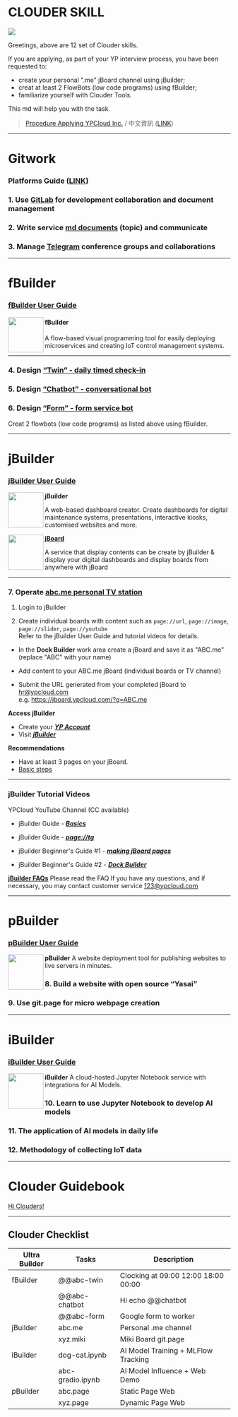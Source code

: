 # CLOUDER SKILL

![](https://m3.ypcloud.com/cms/12_courses_2d40e32881.png)

Greetings,
above are 12 set of Clouder skills.

If you are applying,
as part of your YP interview process, 
you have been requested to:

- create your personal ".me" jBoard channel using jBuilder;
- creat at least 2 FlowBots (low code programs) using fBuilder;
- familiarize yourself with Clouder Tools.

This md will help you with the task. 

> [Procedure Applying YPCloud Inc.](https://github.com/YPCloudInc/Clouder/blob/main/md/Apply.md)
> / 中文資訊 ([LINK](https://github.com/YPCloudInc/Clouder/blob/main/%E4%B8%AD%E6%96%87/md/%E6%87%89%E5%BE%B5%E6%B8%AC%E8%A9%A6.md))

---
# Gitwork

### Platforms Guide ([LINK](Setting%20Up.md))

### 1. Use [GitLab](Setting%20Up.md#-GitLab) for development collaboration and document management
### 2. Write service [md documents](https://hackmd.io/@ypcloud-inc/english) (topic) and communicate
### 3. Manage [Telegram](Setting%20Up.md#-Telegram) conference groups and collaborations

---
# fBuilder

### [fBuilder User Guide](https://github.com/motebus/ultrabook/tree/main/Ultranet%20Apps/fBuilder)

[<img align="left" width="80" height="auto" src="https://s3.ypcloud.com/cms/fbuilder_f947638caf.png" />](https://run.ypcloud.com/)

#### fBuilder
A flow-based visual programming tool for easily deploying microservices and creating IoT control management systems.

---
### 4. Design [“Twin” - daily timed check-in](twin.md)
### 5. Design [“Chatbot” - conversational bot](chatbot.md) 
### 6. Design [“Form” - form service bot](form.md)

Creat 2 flowbots (low code programs) as listed above using fBuilder.

---
# jBuilder

### [jBuilder User Guide](https://github.com/motebus/ultrabook/tree/main/Ultranet%20Apps/jBuilder)

[<img align="left" width="80" height="auto" src="https://s3.ypcloud.com/cms/jbuilder_77f7549dd3.png">](https://run.ypcloud.com/)

**jBuilder**

A web-based dashboard creator. Create dashboards for digital maintenance systems, presentations, interactive kiosks, customised websites and more.

[<img align="left" width="80" height="auto" src="https://s3.ypcloud.com/cms/jboard_4521cc25a9.png" />](https://jboard.ypcloud.com/)

**[jBoard](https://jboard.ypcloud.com/)**

A service that display contents can be create by jBuilder & display your digital dashboards and display boards from anywhere with jBoard

---
### 7. Operate [abc.me personal TV station](https://jboard.ypcloud.com/?q=shin.me)

1. Login to jBuilder

2. Create individual boards with content such as `page://url`, `page://image`, `page://slider`, `page://youtube`
<br> Refer to the jBuilder User Guide and tutorial videos for details.

- In the **Dock Builder** work area create a jBoard and save it as "ABC.me" (replace "ABC" with your name)

- Add content to your ABC.me jBoard (individual boards or TV channel)

- Submit the URL generated from your completed jBoard to hr@ypcloud.com
<br> e.g. https://jboard.ypcloud.com/?q=ABC.me

**Access jBuilder**
- Create your ***[YP Account](https://github.com/motebus/ultrabook/blob/main/Ultra/yp%20account.md)***
- Visit ***[jBuilder](https://jbuilder.ypcloud.com)***

**Recommendations**
- Have at least 3 pages on your jBoard. 
- [Basic steps](https://github.com/motebus/ultrabook/blob/main/Ultranet%20Apps/jBuilder/Process%20of%20making%20a%20jBoard.md)

---
### jBuilder Tutorial Videos

YPCloud YouTube Channel (CC available)

- jBuilder Guide - ***[Basics](https://www.youtube.com/watch?v=3uBVg3pzuUc)***

- jBuilder Guide - ***[page://tg](https://www.youtube.com/watch?v=TS01Xj8mMwQ)***

- jBuilder Beginner's Guide #1 - ***[making jBoard pages](https://www.youtube.com/watch?v=N1Rp2mCwv0c)*** 

- jBuilder Beginner's Guide #2 - ***[Dock Builder](https://www.youtube.com/watch?v=eQV3zaiLxyY&t=50s)*** 

**[jBuilder FAQs](https://github.com/motebus/ultrabook/blob/main/Ultranet%20Apps/jBuilder/FAQ.md)**
Please read the FAQ If you have any questions, and if necessary, you may contact customer service 123@ypcloud.com

---
# pBuilder 

### [pBuilder User Guide](https://github.com/motebus/ultrabook/blob/main/Ultranet%20Apps/pBuilder%20User%20Guide.md)

[<img align="left" width="80" height="auto" src="https://s3.ypcloud.com/cms/jdi_cards_pbuilder_cms_c87feee6a6.png">](https://run.ypcloud.com/)

**pBuilder**
A website deployment tool for publishing websites to live servers in minutes.

### 8. Build a website with open source “Yasai”
### 9. Use git.page for micro webpage creation

---
# iBuilder 

### [iBuilder User Guide](https://github.com/YPCloudInc/Clouder/blob/main/md/iBuilder.md)

[<img align="left" width="80" height="auto" src="https://s3.ypcloud.com/cms/jdi_cards_ibuilder_cms_dd8d6b0db4.png">](https://run.ypcloud.com/)

**iBuilder**
A cloud-hosted Jupyter Notebook service with integrations for AI Models. 

### 10. Learn to use Jupyter Notebook to develop AI models
### 11. The application of AI models in daily life
### 12. Methodology of collecting IoT data

---
# Clouder Guidebook

[Hi Clouders!](https://github.com/YPCloudInc/Clouder)

---
## Clouder Checklist

| Ultra Builder | Tasks | Description |
| -------- | -------- | -------- |
| fBuilder | @@abc-twin | Clocking at 09:00 12:00 18:00 00:00 |
| | @@abc-chatbot | Hi echo @@chatbot |
| | @@abc-form | Google form to worker |
| jBuilder | abc.me | Personal .me channel|
| | xyz.miki | Miki Board git.page |
| iBuilder | dog-cat.ipynb | Al Model Training + MLFlow Tracking |
| | abc-gradio.ipynb | Al Model Influence + Web Demo |
| pBuilder | abc.page | Static Page Web |
| | xyz.page | Dynamic Page Web |
